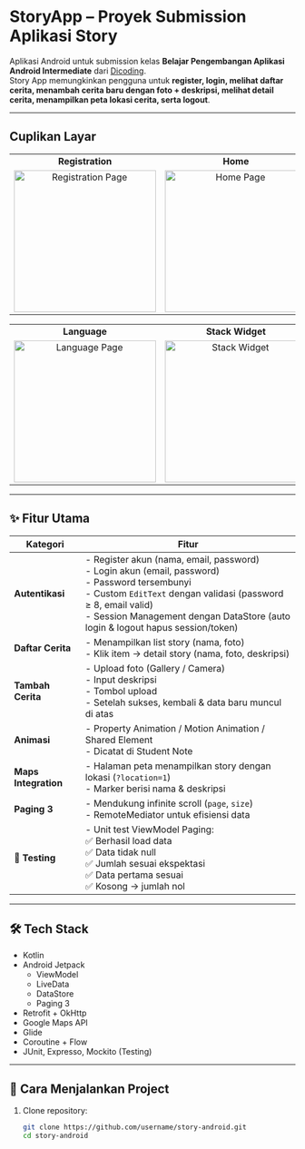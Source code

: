 # StoryApp – Proyek Submission Aplikasi Story

Aplikasi Android untuk submission kelas **Belajar Pengembangan Aplikasi Android Intermediate** dari [Dicoding](https://www.dicoding.com/).  
Story App memungkinkan pengguna untuk **register, login, melihat daftar cerita, menambah cerita baru dengan foto + deskripsi, melihat detail cerita, menampilkan peta lokasi cerita, serta logout**.  

---

## Cuplikan Layar

<table>
  <tr>
    <td align="center"><strong>Registration</strong></td>
    <td align="center"><strong>Home</strong></td>
    <td align="center"><strong>Detail</strong></td>
    <td align="center"><strong>Upload Story</strong></td>
  </tr>
  <tr>
    <td align="center">
      <img src="https://github.com/user-attachments/assets/73fa906e-24c9-45fe-9e5e-42c2c89fa0df" width="250" alt="Registration Page"/>
    </td>
    <td align="center">
      <img src="https://github.com/user-attachments/assets/4ec9d426-aa2b-4838-8794-949391ab3392" width="250" alt="Home Page"/>
    </td>
    <td align="center">
      <img src="https://github.com/user-attachments/assets/8d5473df-3207-4723-ac67-87f04b6a2fea" width="250" alt="Detail Page"/>
    </td>
    <td align="center">
      <img src="https://github.com/user-attachments/assets/64b9028c-a87c-4e4a-8c49-95f2124b121d" width="250" alt="Upload Story Page"/>
    </td>
  </tr>
</table>

<div align="center">
  <table>
    <tr>
      <td align="center"><strong>Language</strong></td>
      <td align="center"><strong>Stack Widget</strong></td>
    </tr>
    <tr>
      <td align="center">
        <img src="https://github.com/user-attachments/assets/ee2e79e4-f068-4b87-83e5-384bd0984b9e" width="250" alt="Language Page"/>
      </td>
      <td align="center">
        <img src="https://github.com/user-attachments/assets/3c471f47-2ada-4e54-873d-bfa80db60618" width="250" alt="Stack Widget"/>
      </td>
    </tr>
  </table>
</div>


---

## ✨ Fitur Utama

| Kategori            | Fitur                                                                 |
|---------------------|----------------------------------------------------------------------|
| **Autentikasi**  | - Register akun (nama, email, password) <br> - Login akun (email, password) <br> - Password tersembunyi <br> - Custom `EditText` dengan validasi (password ≥ 8, email valid) <br> - Session Management dengan DataStore (auto login & logout hapus session/token) |
| **Daftar Cerita** | - Menampilkan list story (nama, foto) <br> - Klik item → detail story (nama, foto, deskripsi) |
| **Tambah Cerita** | - Upload foto (Gallery / Camera) <br> - Input deskripsi <br> - Tombol upload <br> - Setelah sukses, kembali & data baru muncul di atas |
| **Animasi**      | - Property Animation / Motion Animation / Shared Element <br> - Dicatat di Student Note |
| **Maps Integration** | - Halaman peta menampilkan story dengan lokasi (`?location=1`) <br> - Marker berisi nama & deskripsi |
| **Paging 3**      | - Mendukung infinite scroll (`page`, `size`) <br> - RemoteMediator untuk efisiensi data |
| 🧪 **Testing**       | - Unit test ViewModel Paging: <br> ✅ Berhasil load data <br> ✅ Data tidak null <br> ✅ Jumlah sesuai ekspektasi <br> ✅ Data pertama sesuai <br> ✅ Kosong → jumlah nol |

---

## 🛠️ Tech Stack
- Kotlin
- Android Jetpack
  - ViewModel
  - LiveData
  - DataStore
  - Paging 3
- Retrofit + OkHttp
- Google Maps API
- Glide
- Coroutine + Flow
- JUnit, Expresso, Mockito (Testing)

---

## 🚀 Cara Menjalankan Project
1. Clone repository:
   ```bash
   git clone https://github.com/username/story-android.git
   cd story-android


